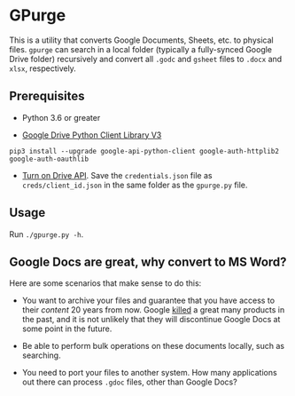 # GPurge

This is a utility that converts Google Documents, Sheets, etc. to physical files. `gpurge` can search in a local folder (typically a fully-synced Google Drive folder) recursively and convert all `.godc` and `gsheet` files to `.docx` and `xlsx`, respectively.

## Prerequisites

- Python 3.6 or greater

- [Google Drive Python Client Library V3](https://developers.google.com/drive/api/v3/quickstart/python#step_2_install_the_google_client_library)

```
pip3 install --upgrade google-api-python-client google-auth-httplib2 google-auth-oauthlib
```

- [Turn on Drive API](https://developers.google.com/drive/api/v3/enable-drive-api). Save the `credentials.json` file as `creds/client_id.json` in the same folder as the `gpurge.py` file.


## Usage

Run `./gpurge.py -h`.

## Google Docs are great, why convert to MS Word?

Here are some scenarios that make sense to do this:

- You want to archive your files and guarantee that you have access to their _content_ 20 years from now. Google [killed](https://en.wikipedia.org/wiki/List_of_Google_products) a great many products in the past, and it is not unlikely that they will discontinue Google Docs at some point in the future.   

- Be able to perform bulk operations on these documents locally, such as searching.

- You need to port your files to another system. How many applications out there can process `.gdoc` files, other than Google Docs? 
